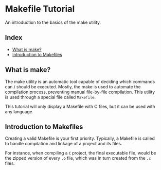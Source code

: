 # Makefile Tutorial
An introduction to the basics of the make utility.


## Index

- [What is make?](#index-1)
- [Introduction to Makefiles](#index-2)

## <a name="index-1">What is make?</a>

The make utility is an automatic tool capable of deciding which commands can / should be executed. Mostly, the make is used to automate the compilation process, preventing manual file-by-file compilation. This utility is used through a special file called `Makefile`.

This tutorial will only display a Makefile with C files, but it can be used with any language.

## <a name="index-2">Introduction to Makefiles</a>
Creating a valid Makefile is your first priority. Typically, a Makefile is called to handle compilation and linkage of a project and its files.

For instance, when compiling a `C` project, the final executable file, would be the zipped version of every `.o` file, which was in turn created from the `.c` files.